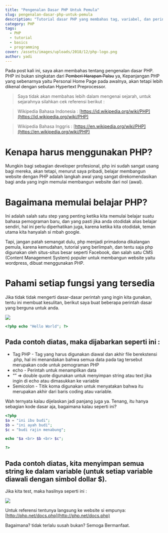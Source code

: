 ```yaml
---
title: "Pengenalan Dasar PHP Untuk Pemula"
slug: pengenalan-dasar-php-untuk-pemula
description: "Tutorial dasar PHP yang membahas tag, variabel, dan perintah dasar melalui contoh kode sederhana untuk pemula."
category: PHP
tags:
  - PHP
  - tutorial
  - basics
  - programming
cover: /assets/images/uploads/2018/12/php-logo.png
author: yadi
---
```


Pada post kali ini, saya akan membahas tentang pengenalan dasar PHP. PHP ini bukan singkatan dari ~~Pemberi Harapan Palsu~~ ya, Kepanjangan PHP yang sebenarnya yaitu Personal Home Page pada awalnya, akan tetapi lebih dikenal dengan sebutan Hypertext Preprocessor.

> Saya tidak akan membahas lebih dalam mengenai sejarah, untuk sejarahnya silahkan cek referensi berikut :


> Wikipedia Bahasa Indonesia : [https://id.wikipedia.org/wiki/PHP](https://id.wikipedia.org/wiki/PHP)

> Wikipedia Bahasa Inggris : [https://en.wikipedia.org/wiki/PHP](https://en.wikipedia.org/wiki/PHP)

# Kenapa harus menggunakan PHP?
Mungkin bagi sebagian developer profesional, php ini sudah sangat usang bagi mereka, akan tetapi, menurut saya pribadi, belajar membangun website dengan PHP adalah langkah awal yang sangat direkomendasikan bagi anda yang ingin memulai membangun website dari nol (awal).

# Bagaimana memulai belajar PHP? 
Ini adalah salah satu step yang penting ketika kita memulai belajar suatu bahasa pemograman baru, dan yang pasti jika anda otodidak alias belajar sendiri, hal ini perlu diperhatikan juga, karena ketika kita otodidak, teman utama kita hanyalah si mbah google.

Tapi, jangan patah semangat dulu, php menjadi primadona dikalangan pemula, karena kemudahan, tutorial yang berlimpah, dan tentu saja php digunakan oleh situs-situs besar seperti Facebook, dan salah satu CMS (Content Management System) populer untuk membangun website yaitu wordpress, dibuat menggunakan PHP.

# Pahami setiap fungsi yang tersedia
Jika tidak tidak mengerti dasar-dasar perintah yang ingin kita gunakan, tentu ini membuat kesulitan, berikut saya buat beberapa perintah dasar yang berguna untuk anda.

![](/assets/images/uploads/2018/12/Pengenalan-Dasar-PHP-Untuk-Pemula-Hello-World.png)

```php
<?php echo "Hello World"; ?>
```

## Pada contoh diatas, maka dijabarkan seperti ini :
* Tag PHP - Tag yang harus digunakan diawal dan akhir file berekstensi .php, hal ini menandakan bahwa semua data pada tag tersebut merupakan code untuk pemograman PHP
* echo - Perintah untuk menampilkan data 
* “” => double quote digunakan untuk menyimpan string atau text jika ingin di echo atau dimasukkan ke variable
* Semicolon - Titik koma digunakan untuk menyatakan bahwa itu merupakan akhir dari baris coding atau variable.

Wah ternyata kalau dijelaskan jadi panjang juga ya. Tenang, itu hanya sebagian kode dasar aja, bagaimana kalau seperti ini?

```php
<?php 
$a = "ini ibu budi";
$b = "ini ayah budi";
$c = "budi rajin menabung";

echo "$a <br> $b <br> $c";

?>
```

## Pada contoh diatas, kita menyimpan semua string ke dalam variable (untuk setiap variable diawali dengan simbol dollar $).

Jika kita test, maka hasilnya seperti ini :

![](/assets/images/uploads/2018/12/Pengenalan-Dasar-PHP-Untuk-Pemula-Ini-Budi.png)

Untuk referensi tentunya langsung ke website si empunya: [http://php.net/docs.php](http://php.net/docs.php)

Bagaimana? tidak terlalu susah bukan?
Semoga Bermanfaat.
